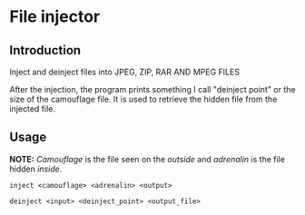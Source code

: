 # File injector
## Introduction
 Inject and deinject files into JPEG, ZIP, RAR AND MPEG FILES

 After the injection, the program prints something I call "deinject point" or the size of the camouflage file.
 It is used to retrieve the hidden file from the injected file.

## Usage
 **NOTE:** *Camouflage* is the file seen on the *outside* and *adrenalin* is the file hidden *inside*.
 
 `inject <camouflage> <adrenalin> <output>`

 `deinject <input> <deinject_point> <output_file>`
